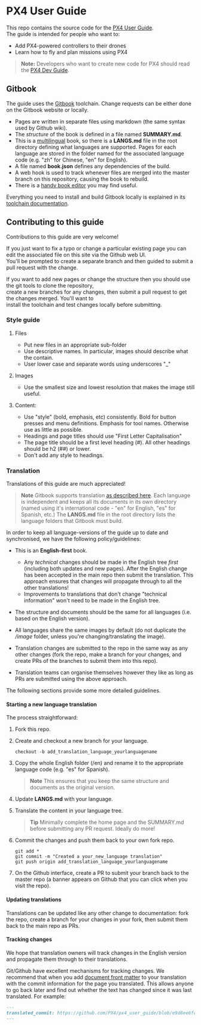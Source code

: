 # PX4 User Guide

This repo contains the source code for the [PX4 User Guide](https://docs.px4.io/en/).  
The guide is intended for people who want to:

* Add PX4-powered controllers to their drones
* Learn how to fly and plan missions using PX4

> **Note:** Developers who want to create new code for PX4 should read the [PX4 Dev Guide](https://dev.px4.io/).

## Gitbook

The guide uses the [Gitbook](https://www.gitbook.com/about) toolchain. Change requests can be either done on the Gitbook website or locally.

* Pages are written in separate files using markdown \(the same syntax used by Github wiki\). 
* The _structure_ of the book is defined in a file named **SUMMARY.md**.
* This is a [multilingual](https://toolchain.gitbook.com/languages.html) book, 
  so there is a **LANGS.md** file in the root directory defining what languages are supported. 
  Pages for each language are stored in the folder named for the associated language code \(e.g. "zh" for Chinese, "en" for English\). 
* A file named **book.json** defines any dependencies of the build.
* A web hook is used to track whenever files are merged into the master branch on this repository, causing the book to rebuild.
* There is a [handy book editor](https://gitbookio.gitbooks.io/documentation/content/editor/index.html) you may find useful.

Everything you need to install and build Gitbook locally is explained in its [toolchain documentation](https://toolchain.gitbook.com/).

## Contributing to this guide

Contributions to this guide are very welcome!

If you just want to fix a typo or change a particular existing page you can edit the associated file on this site via the Github web UI.  
You'll be prompted to create a separate branch and then guided to submit a pull request with the change.

If you want to add new pages or change the structure then you should use the git tools to clone the repository,   
create a new branches for any changes, then submit a pull request to get the changes merged. You'll want to  
install the toolchain and test changes locally before submitting.

### Style guide

1. Files

   * Put new files in an appropriate sub-folder
   * Use descriptive names. In particular, images should describe what the contain.
   * User lower case and separate words using underscores "\_"

2. Images

   * Use the smallest size and lowest resolution that makes the image still useful.

3. Content:

   * Use "style" \(bold, emphasis, etc\) consistently. Bold for button presses and menu definitions. 
     Emphasis for tool names. Otherwise use as little as possible.
   * Headings and page titles should use "First Letter Capitalisation"
   * The page title should be a first level heading \(\#\). All other headings should be h2 \(\#\#\) or lower.
   * Don't add any style to headings.

### Translation

Translations of this guide are much appreciated!

> **Note** Gitbook supports translation [as described here](https://toolchain.gitbook.com/languages.html). Each language is independent and keeps all its documents in its own directory \(named using it's international code - "en" for English, "es" for Spanish, etc.\) The **LANGS.md** file in the root directory lists the language folders that Gitbook must build.

In order to keep all language-versions of the guide up to date and synchronised, we have the following policy/guidelines:

* This is an **English-first** book.

  * Any _technical_ changes should be made in the English tree _first_ \(including both updates and new pages\). After the English change has been accepted in the main repo then submit the translation. This approach ensures that changes will propagate through to all the other translations!
  * Improvements to translations that don't change "technical information" won't need to be made in the English tree.

* The structure and documents should be the same for all languages \(i.e. based on the English version\).
* All languages share the same images by default \(do not duplicate the _/image_ folder, unless you're changing/translating the image\).
* Translation changes are submitted to the repo in the same way as any other changes \(fork the repo, make a branch for your changes, and create PRs of the branches to submit them into this repo\).
* Translation teams can organise themselves however they like as long as PRs are submitted using the above approach.

The following sections provide some more detailed guidelines.

#### Starting a new language translation

The process straightforward:

1. Fork this repo.
2. Create and checkout a new branch for your language.

   ```
   checkout -b add_translation_language_yourlanguagename
   ```

3. Copy the whole English folder \(/en\) and rename it to the appropriate language code \(e.g. "es" for Spanish\).

   > **Note** This ensures that you keep the same structure and documents as the original version.

4. Update **LANGS.md** with your language.

5. Translate the content in your language tree.

   > **Tip** Minimally complete the home page and the SUMMARY.md before submitting any PR request. Ideally do more!

6. Commit the changes and push them back to your own fork repo.

   ```
   git add *
   git commit -m "Created a your_new_language translation"
   git push origin add_translation_language_yourlanguagename
   ```

7. On the Github interface, create a PR to submit your branch back to the master repo \(a banner appears on Github that you can click when you visit the repo\).

#### Updating translations

Translations can be updated like any other change to documentation: fork the repo, create a branch for your changes in your fork, then submit them back to the main repo as PRs.

#### Tracking changes

We hope that translation owners will track changes in the English version and propagate them through to their translations.

Git/Github have excellent mechanisms for tracking changes. We recommend that when you add [document front matter](https://toolchain.gitbook.com/pages.html#front-matter) to your translation with the commit information for the page you translated. This allows anyone to go back later and find out whether the text has changed since it was last translated. For example:

```md
---
translated_commit: https://github.com/PX4/px4_user_guide/blob/e9d8ee6fc72c9d0111c14edaf7c585c0024382aa/book.json
---
```



